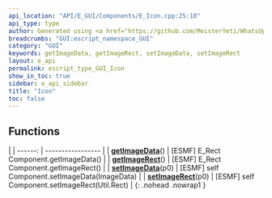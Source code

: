 ```yaml
---
api_location: "API/E_GUI/Components/E_Icon.cpp:25:18"
api_type: type
author: Generated using <a href="https://github.com/MeisterYeti/WhatsUpDoc">WhatsUpDoc</a>
breadcrumbs: "GUI:escript_namespace_GUI"
category: "GUI"
keywords: getImageData, getImageRect, setImageData, setImageRect
layout: e_api
permalink: escript_type_GUI_Icon
show_in_toc: true
sidebar: e_api_sidebar
title: "Icon"
toc: false
---
```


## Functions

|
| ------: | ----------------- |
| **[getImageData](classGUI_1_1Icon#classGUI_1_1Icon_1a79effaba35f0e6dcd8994cb026f7ab6a)**() | [ESMF] E_Rect Component.getImageData() |
| **[getImageRect](classGUI_1_1Icon#classGUI_1_1Icon_1a36ce5741d872f6fa4df0864e6cf3b68f)**() | [ESMF] E_Rect Component.getImageRect() |
| **[setImageData](classGUI_1_1Icon#classGUI_1_1Icon_1a8cc65e06aaa0a3f76db76732cde0bbc4)**(p0) | [ESMF] self Component.setImageData(ImageData) |
| **[setImageRect](classGUI_1_1Icon#classGUI_1_1Icon_1a23246f7d19c2de2c82026797822ce474)**(p0) | [ESMF] self Component.setImageRect(Util.Rect) |
{: .nohead .nowrap1 }
